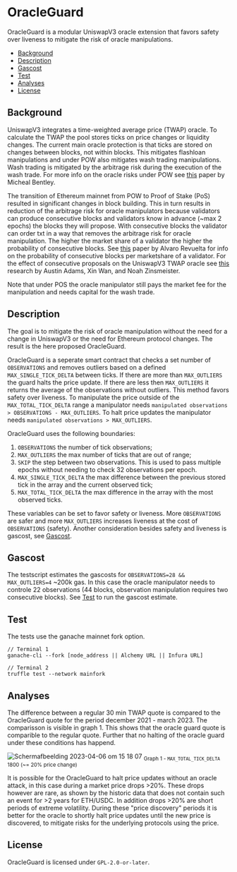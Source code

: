 # OracleGuard
OracleGuard is a modular UniswapV3 oracle extension that favors safety over liveness to mitigate the risk of oracle manipulations. 

* [Background](#Background)
* [Description](#Description)
* [Gascost](#Gascost)
* [Test](#Test)
* [Analyses](#Analyses)
* [License](#License)

## Background
UniswapV3 integrates a time-weighted average price (TWAP) oracle. To calculate the TWAP the pool stores ticks on price changes or liquidity changes. The current main oracle protection is that ticks are stored on changes between blocks, not within blocks. This mitigates flashloan manipulations and under POW also mitigates wash trading manipulations. Wash trading is mitigated by the arbitrage risk during the execution of the wash trade. For more info on the oracle risks under POW see [this](https://github.com/euler-xyz/uni-v3-twap-manipulation) paper by Micheal Bentley.

The transition of Ethereum mainnet from POW to Proof of Stake (PoS) resulted in significant changes in block building. This in turn results in reduction of the arbitrage risk for oracle manipulators because validators can produce consecutive blocks and validators know in advance (~max 2 epochs) the blocks they will propose. With consecutive blocks the validator can order txt in a way that removes the arbitrage risk for oracle manipulation. The higher the market share of a validator the higher the probability of consecutive blocks. See [this](https://alrevuelta.github.io/posts/ethereum-mev-multiblock) paper by Alvaro Revuelta for info on the probability of consecutive blocks per marketshare of a validator. For the effect of consecutive proposals on the UniswapV3 TWAP oracle see [this](https://uniswap.org/blog/uniswap-v3-oracles) research by Austin Adams, Xin Wan, and Noah Zinsmeister.

Note that under POS the oracle manipulator still pays the market fee for the manipulation and needs capital for the wash trade. 

## Description
The goal is to mitigate the risk of oracle manipulation without the need for a change in UniswapV3 or the need for Ethereum protocol changes. The result is the here proposed OracleGuard. 

OracleGuard is a seperate smart contract that checks a set number of `OBSERVATIONS` and removes outliers based on a defined `MAX_SINGLE_TICK_DELTA` between  ticks. If there are more than `MAX_OUTLIERS` the guard halts the price update. If there are less then `MAX_OUTLIERS` it returns the average of the observations without outliers. This method favors safety over liveness. To manipulate the price outside of the `MAX_TOTAL_TICK_DELTA` range a manipulator needs `manipulated observations > OBSERVATIONS - MAX_OUTLIERS`. To halt price updates the manipulator needs `manipulated observations > MAX_OUTLIERS`.

OracleGuard uses the following boundaries:
1. `OBSERVATIONS` the number of tick observations;
2. `MAX_OUTLIERS` the max number of ticks that are out of range;
3. `SKIP` the step between two observations. This is used to pass multiple epochs without needing to check 32 observations per epoch.
4. `MAX_SINGLE_TICK_DELTA` the max difference between the previous stored tick in the array and the current observed tick;
5. `MAX_TOTAL_TICK_DELTA` the max difference in the array with the most observed ticks.

These variables can be set to favor safety or liveness. More `OBSERVATIONS` are safer and more `MAX_OUTLIERS` increases liveness at the cost of `OBSERVATIONS` (safety). Another consideration besides safety and liveness is gascost, see [Gascost](#Gascost).

## Gascost
The testscript estimates the gascosts for `OBSERVATIONS=28 && MAX_OUTLIERS=4` ~200k gas. In this case the oracle manipulator needs to controle 22 observations (44 blocks, observation manipulation requires two consecutive blocks). See [Test](#Test) to run the gascost estimate.

## Test
The tests use the ganache mainnet fork option.

```
// Terminal 1
ganache-cli --fork [node_address || Alchemy URL || Infura URL]

// Terminal 2
truffle test --network mainfork
```

## Analyses
The difference between a regular 30 min TWAP quote is compared to the OracleGuard quote for the period december 2021 - march 2023. The comparisson is visible in graph 1. This shows that the oracle guard quote is comparible to the regular quote. Further that no halting of the oracle guard under these conditions has happend. 

![Scherm­afbeelding 2023-04-06 om 15 18 07](https://user-images.githubusercontent.com/5862753/230396608-bf017801-2d46-437f-9540-f43210db1eca.png)
<sub>Graph 1 - `MAX_TOTAL_TICK_DELTA` 1800 (~= 20% price change)</sub> 

It is possible for the OracleGuard to halt price updates without an oracle attack, in this case during a market price drops >20%. These drops however are rare, as shown by the historic data that does not contain such an event for >2 years for ETH/USDC. In addition drops >20% are short periods of extreme volatility. During these "price discovery" periods it is better for the oracle to shortly halt price updates until the new price is discovered, to mitigate risks for the underlying protocols using the price.    

## License
OracleGuard is licensed under `GPL-2.0-or-later`.
